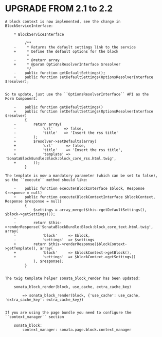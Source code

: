 UPGRADE FROM 2.1 to 2.2
=======================

    A block context is now implemented, see the change in BlockServiceInterface:

        * BlockServiceInterface

             /**
        -     * Returns the default settings link to the service
        +     * Define the default options for the block
              *
        -     * @return array
        +     * @param OptionsResolverInterface $resolver
              */
        -    public function getDefaultSettings();
        +    public function setDefaultSettings(OptionsResolverInterface $resolver);


    So to update, just use the ``OptionsResolverInterface`` API as the Form Component:

        -    public function getDefaultSettings()
        +    public function setDefaultSettings(OptionsResolverInterface $resolver)
             {
        -        return array(
        -            'url'     => false,
        -            'title'   => 'Insert the rss title'
        -        );
        +        $resolver->setDefaults(array(
        +            'url'      => false,
        +            'title'    => 'Insert the rss title',
        +            'template' => 'SonataBlockBundle:Block:block_core_rss.html.twig',
        +        ));
             }

    The template is now a mandatory parameter (which can be set to false), so the ``execute`` method should like:

        -    public function execute(BlockInterface $block, Response $response = null)
        +    public function execute(BlockContextInterface $blockContext, Response $response = null)
             {
        -        $settings = array_merge($this->getDefaultSettings(), $block->getSettings());
        -
        -        return $this->renderResponse('SonataBlockBundle:Block:block_core_text.html.twig', array(
        -            'block'     => $block,
        -            'settings'  => $settings
        +        return $this->renderResponse($blockContext->getTemplate(), array(
        +            'block'     => $blockContext->getBlock(),
        +            'settings'  => $blockContext->getSettings()
                 ), $response);
             }


    The twig template helper sonata_block_render has been updated:

        sonata_block_render(block, use_cache, extra_cache_key)

            => sonata_block_render(block, {'use_cache': use_cache, 'extra_cache_key': extra_cache_key})


    If you are using the page bundle you need to configure the ``context_manager`` section

        sonata_block:
            context_manager: sonata.page.block.context_manager